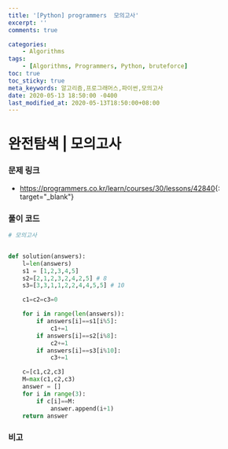 ```yaml
---
title: '[Python] programmers  모의고사'
excerpt: ''
comments: true

categories:
    - Algorithms
tags:
    - [Algorithms, Programmers, Python, bruteforce]
toc: true
toc_sticky: true
meta_keywords: 알고리즘,프로그래머스,파이썬,모의고사
date: 2020-05-13 18:50:00 -0400
last_modified_at: 2020-05-13T18:50:00+08:00
---
```


# 완전탐색 | 모의고사

### 문제 링크

-   <https://programmers.co.kr/learn/courses/30/lessons/42840>{: target="\_blank"}

### 풀이 코드

```python
# 모의고사


def solution(answers):
    l=len(answers)
    s1 = [1,2,3,4,5]
    s2=[2,1,2,3,2,4,2,5] # 8
    s3=[3,3,1,1,2,2,4,4,5,5] # 10

    c1=c2=c3=0

    for i in range(len(answers)):
        if answers[i]==s1[i%5]:
            c1+=1
        if answers[i]==s2[i%8]:
            c2+=1
        if answers[i]==s3[i%10]:
            c3+=1

    c=[c1,c2,c3]
    M=max(c1,c2,c3)
    answer = []
    for i in range(3):
        if c[i]==M:
            answer.append(i+1)
    return answer
```

### 비고
